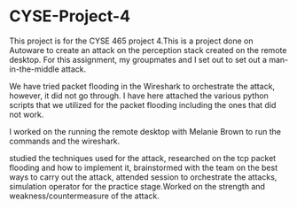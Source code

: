 # CYSE-Project-4
This project is for the CYSE 465 project 4.This is a project done on Autoware to create an attack on the perception stack created on the remote desktop.
For this assignment, my groupmates and I set out to set out a man-in-the-middle attack.

We have tried packet flooding in the Wireshark to orchestrate the attack, however, it did not go through. I have here attached the various python scripts that we utilized for the packet flooding including the ones that did not work.

I worked on the running the remote desktop with Melanie Brown to run the commands and the wireshark.

studied the techniques used for the attack, researched on the tcp packet flooding and how to implement it, brainstormed with the team on the best ways to carry out the attack, attended session to orchestrate the attacks, simulation operator for the practice stage.Worked on the strength and weakness/countermeasure of the attack.

